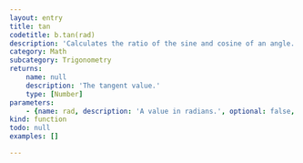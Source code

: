 ```yaml
---
layout: entry
title: tan
codetitle: b.tan(rad)
description: 'Calculates the ratio of the sine and cosine of an angle. This function expects the values of the angle parameter to be provided in radians (values from 0 to PI*2). Values are returned in the range infinity to -infinity.'
category: Math
subcategory: Trigonometry
returns:
    name: null
    description: 'The tangent value.'
    type: [Number]
parameters:
    - {name: rad, description: 'A value in radians.', optional: false, type: [Number]}
kind: function
todo: null
examples: []

---
```

